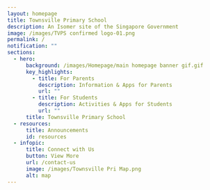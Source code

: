 ```yaml
---
layout: homepage
title: Townsville Primary School
description: An Isomer site of the Singapore Government
image: /images/TVPS confirmed logo-01.png
permalink: /
notification: ""
sections:
  - hero:
      background: /images/Homepage/main homepage banner gif.gif
      key_highlights:
        - title: For Parents
          description: Information & Apps for Parents
          url: ""
        - title: For Students
          description: Activities & Apps for Students
          url: ""
      title: Townsville Primary School
  - resources:
      title: Announcements
      id: resources
  - infopic:
      title: Connect with Us
      button: View More
      url: /contact-us
      image: /images/Townsville Pri Map.png
      alt: map
---
```

